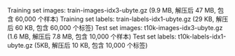 Training set images: train-images-idx3-ubyte.gz (9.9 MB, 解压后 47 MB, 包含 60,000 个样本)
Training set labels: train-labels-idx1-ubyte.gz (29 KB, 解压后 60 KB, 包含 60,000 个标签)
Test set images: t10k-images-idx3-ubyte.gz (1.6 MB, 解压后 7.8 MB, 包含 10,000 个样本)
Test set labels: t10k-labels-idx1-ubyte.gz (5KB, 解压后 10 KB, 包含 10,000 个标签)